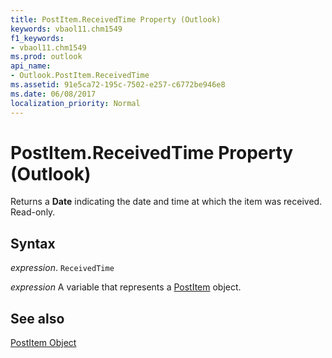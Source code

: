 ```yaml
---
title: PostItem.ReceivedTime Property (Outlook)
keywords: vbaol11.chm1549
f1_keywords:
- vbaol11.chm1549
ms.prod: outlook
api_name:
- Outlook.PostItem.ReceivedTime
ms.assetid: 91e5ca72-195c-7502-e257-c6772be946e8
ms.date: 06/08/2017
localization_priority: Normal
---
```



# PostItem.ReceivedTime Property (Outlook)

Returns a  **Date** indicating the date and time at which the item was received. Read-only.


## Syntax

_expression_. `ReceivedTime`

_expression_ A variable that represents a [PostItem](./Outlook.PostItem.md) object.


## See also


[PostItem Object](Outlook.PostItem.md)

